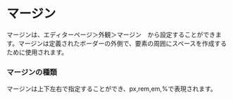 # マージン

マージンは、エディターページ＞外観＞マージン　から設定することができます。マージンは定義されたボーダーの外側で、要素の周囲にスペースを作成するために使用されます。

### マージンの種類

マージンは上下左右で指定することができ、px,rem,em,%で表現されます。
